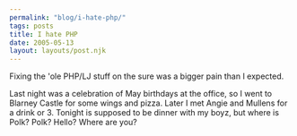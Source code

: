 ```yaml
---
permalink: "blog/i-hate-php/"
tags: posts
title: I hate PHP
date: 2005-05-13
layout: layouts/post.njk
---
```


Fixing the \'ole PHP/LJ stuff on the sure was a bigger pain than I expected. 

Last night was a celebration of May birthdays at the office, so I went to Blarney Castle for some wings and pizza. Later I met Angie and Mullens for a drink or 3. Tonight is supposed to be dinner with my boyz, but where is Polk? Polk? Hello? Where are you?